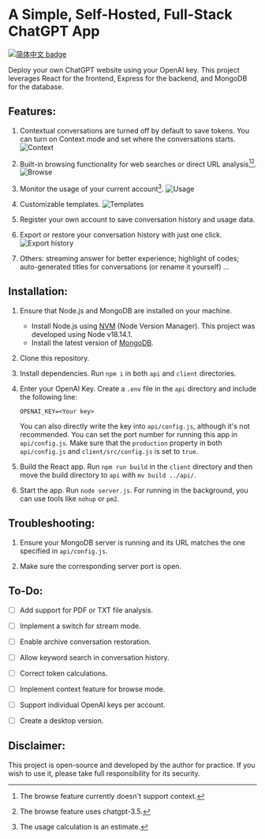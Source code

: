# A Simple, Self-Hosted, Full-Stack ChatGPT App


[![简体中文 badge](https://img.shields.io/badge/%E7%AE%80%E4%BD%93%E4%B8%AD%E6%96%87-Simplified%20Chinese-blue)](./docs/README_ZH.md)

Deploy your own ChatGPT website using your OpenAI key. This project leverages React for the frontend, Express for the backend, and MongoDB for the database.

## Features:

1. Contextual conversations are turned off by default to save tokens. You can turn on Context mode and set where the conversations starts. 
   ![Context](https://user-images.githubusercontent.com/41911311/245662593-3980ff48-efb2-4479-a42d-16fa62fafc51.png)

2. Built-in browsing functionality for web searches or direct URL analysis[^1][^2].
    ![Browse](https://user-images.githubusercontent.com/41911311/245662584-38710aab-17a2-4c21-885e-856142fc464a.png)

3. Monitor the usage of your current account[^3].
 ![Usage](https://user-images.githubusercontent.com/41911311/245663449-3250f9d6-c85c-47ab-9592-c2a47b460693.png)

1. Customizable templates.
![Templates](https://user-images.githubusercontent.com/41911311/245662102-1d3ad122-a09b-4922-a32f-7bf253df3905.png)
1. Register your own account to save conversation history and usage data.

2. Export or restore your conversation history with just one click.
![Export history](https://user-images.githubusercontent.com/41911311/245662097-e31049a5-eae8-4cc8-8e4a-1cf40e219d9a.png)

1. Others: streaming answer for better experience; highlight of codes; auto-generated titles for conversations (or rename it yourself) ...

[^1]: The browse feature currently doesn't support context.
[^2]: The browse feature uses chatgpt-3.5. 
[^3]: The usage calculation is an estimate.


## Installation:

1. Ensure that Node.js and MongoDB are installed on your machine.
   - Install Node.js using [NVM](https://github.com/nvm-sh/nvm) (Node Version Manager). This project was developed using Node v18.14.1.
   - Install the latest version of [MongoDB](https://www.mongodb.com/docs/manual/administration/install-community/).
   
2. Clone this repository.

3. Install dependencies.
   Run `npm i` in both `api` and `client` directories.

4. Enter your OpenAI Key.
   Create a `.env` file in the `api` directory and include the following line:
   ```
   OPENAI_KEY=<Your key>
   ```
   You can also directly write the key into `api/config.js`, although it's not recommended.
   You can set the port number for running this app in `api/config.js`.
   Make sure that the `production` property in both `api/config.js` and `client/src/config.js` is set to `true`.

5. Build the React app.
   Run `npm run build` in the `client` directory and then move the build directory to `api` with `mv build ../api/`.

6. Start the app.
   Run `node server.js`. For running in the background, you can use tools like `nohup` or `pm2`.

## Troubleshooting:

1. Ensure your MongoDB server is running and its URL matches the one specified in `api/config.js`.

2. Make sure the corresponding server port is open.

## To-Do:

- [ ] Add support for PDF or TXT file analysis.

- [ ] Implement a switch for stream mode.

- [ ] Enable archive conversation restoration.

- [ ] Allow keyword search in conversation history.

- [ ] Correct token calculations.

- [ ] Implement context feature for browse mode.

- [ ] Support individual OpenAI keys per account.

- [ ] Create a desktop version.





## Disclaimer:

This project is open-source and developed by the author for practice. If you wish to use it, please take full responsibility for its security.

